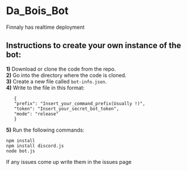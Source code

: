 # Da_Bois_Bot
Finnaly has realtime deployment

## Instructions to create your own instance of the bot:
 **1)** Download or clone the code from the repo. \
 **2)** Go into the directory where the code is cloned.\
 **3)** Create a new file called `bot-info.json`.\
 **4)** Write to the file in this format:
 ```
    {
    "prefix": "Insert_your_command_prefix(Usually !)",
    "token": "Insert_your_secret_bot_token",
    "mode": "release"
    }
```
**5)** Run the following commands: 
```
npm install
npm install discord.js
node bot.js
```

If any issues come up write them in the issues page
